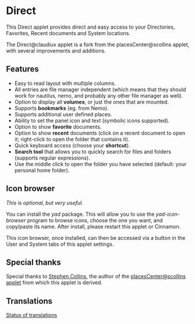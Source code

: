# Direct

This Direct applet provides direct and easy access to your Directories, Favorites, Recent documents and System locations.

The Direct@claudiux applet is a fork from the placesCenter@scollins applet, with several improvements and additions.

## Features

* Easy to read layout with multiple columns.
* All entries are file manager independent (which means that they should work for nautilus, nemo, and probably any other file manager as well).
* Option to display all **volumes**, or just the ones that are mounted.
* Supports **bookmarks** (eg. from Nemo).
* Supports additional user defined places.
* Ability to set the panel icon and text (symbolic icons supported).
* Option to show **favorite** documents.
* Option to show **recent** documents (click on a recent document to open it; right-click to open the folder that contains it).
* Quick keyboard access (choose your **shortcut**).
* **Search tool** that allows you to quickly search for files and folders (supports regular expressions).
* Use the middle click to open the folder you have selected (default: your personal home folder).

## Icon browser

*This is optional, but very useful.*

You can install the *yad* package. This will allow you to use the *yad-icon-browser* program to browse icons, choose the one you want, and copy/paste its name. After install, please restart this applet or Cinnamon.

This icon browser, once installed, can then be accessed via a button in the User and System tabs of this applet settings.

## Special thanks

Special thanks to [Stephen Collins](https://github.com/collinss), the author of the [placesCenter@scollins applet](https://cinnamon-spices.linuxmint.com/applets/view/128) from which this applet is derived.

## Translations

[Status of translations](https://github.com/linuxmint/cinnamon-spices-applets/blob/translation-status-tables/.translation-tables/tables/Direct@claudiux.md)
